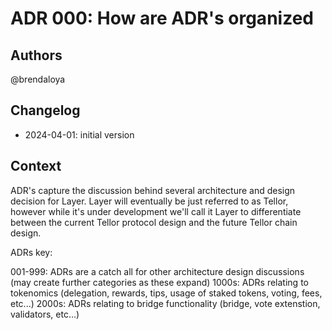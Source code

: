 # ADR 000: How are ADR's organized

## Authors

@brendaloya

## Changelog

- 2024-04-01: initial version

## Context

ADR's capture the discussion behind several architecture and design decision for Layer. Layer will eventually be just referred to as Tellor, however while it's under development we'll call it Layer to differentiate between the current Tellor protocol design and the future Tellor chain design.

ADRs key:

001-999: ADRs are a catch all for other architecture design discussions (may create further categories as these expand)
1000s: ADRs relating to tokenomics (delegation, rewards, tips, usage of staked tokens, voting, fees, etc...)
2000s: ADRs relating to bridge functionality (bridge, vote extenstion, validators, etc...) 





